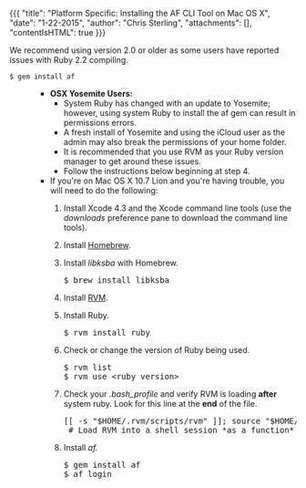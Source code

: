 {{{
  "title": "Platform Specific: Installing the AF CLI Tool on Mac OS X",
  "date": "1-22-2015",
  "author": "Chris Sterling",
  "attachments": [],
  "contentIsHTML": true
}}}

<p>We recommend using version 2.0 or older as some users have reported issues with Ruby 2.2 compiling.</p>
<pre><code>$ gem install af
</code></pre>
<ul>
<ul>
<ul>
<li><strong>OSX Yosemite Users:</strong>
<ul>
<li>System Ruby has changed with an update to Yosemite; however, using system Ruby to install the af gem can result in permissions errors.</li>
<li>A fresh install of Yosemite and using the iCloud user as the admin may also break the permissions of your home folder.</li>
<li>It is recommended that you use RVM as your Ruby version manager to get around these issues.</li>
<li>Follow the instructions below beginning at step 4.</li>
</ul>
</li>
<li>If you're on Mac OS X 10.7 Lion and you're having trouble, you will need to do the following:</li>
<ol>
<li>
<p>Install Xcode 4.3 and the Xcode command line tools (use the <em>downloads</em> preference pane to download the command line tools).</p>
</li>
<li>
<p>Install <a href="https://github.com/Homebrew/homebrew/blob/master/share/doc/homebrew/Installation.md#installation" target="_blank">Homebrew</a>.</p>
</li>
<li>
<p>Install <em>libksba</em> with Homebrew.</p>
<pre>$ brew install libksba</pre>
</li>
<li>
<p>Install <a href="https://rvm.io/rvm/install/" target="_blank">RVM</a>.</p>
</li>
<li>
<p>Install Ruby.</p>
<pre>$ rvm install ruby</pre>
</li>
<li>
<p>Check or change the version of Ruby being used.</p>
<pre>$ rvm list
$ rvm use &lt;ruby version&gt;</pre>
</li>
<li>
<p>Check your <em>.bash_profile</em> and verify RVM is loading <strong>after</strong> system ruby. Look for this line at the <strong>end</strong> of the file.</p>
<pre>[[ -s "$HOME/.rvm/scripts/rvm" ]]; source "$HOME/.rvm/scripts/rvm"<br /> # Load RVM into a shell session *as a function*</pre>
</li>
<li>
<p>Install <em>af.</em></p>
<pre>$ gem install af
$ af login</pre>
</li>
</ol>
</ul>
</ul>
</ul>
